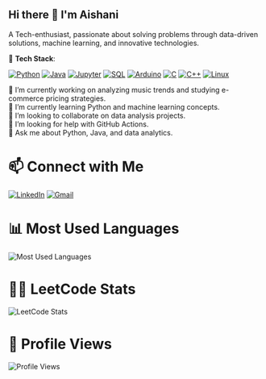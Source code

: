 ## Hi there 👋 I'm Aishani


A Tech-enthusiast, passionate about solving problems through data-driven solutions, machine learning, and innovative technologies.

🔧 **Tech Stack**:

[![Python](https://img.icons8.com/color/48/000000/python.png)](https://www.python.org)
[![Java](https://img.icons8.com/color/48/000000/java-coffee-cup-logo.png)](https://www.oracle.com/java/technologies/javase-jdk11-downloads.html)
[![Jupyter](https://img.icons8.com/fluency/48/000000/jupyter.png)](https://jupyter.org)
[![SQL](https://img.icons8.com/color/48/000000/mysql-logo.png)](https://www.mysql.com)
[![Arduino](https://img.icons8.com/color/48/000000/arduino.png)](https://www.arduino.cc)
[![C](https://img.icons8.com/color/48/000000/c-programming.png)](https://en.cppreference.com/w/c)
[![C++](https://img.icons8.com/color/48/000000/c-plus-plus-logo.png)](https://en.cppreference.com/w/cpp)
[![Linux](https://img.icons8.com/color/48/000000/linux.png)](https://www.linux.org)

🔭 I’m currently working on analyzing music trends and studying e-commerce pricing strategies.  
🌱 I’m currently learning Python and machine learning concepts.  
👯 I’m looking to collaborate on data analysis projects.  
🤔 I’m looking for help with GitHub Actions.  
💬 Ask me about Python, Java, and data analytics.

# 📫 Connect with Me

[![LinkedIn](https://img.icons8.com/color/48/000000/linkedin-circled.png)](https://www.linkedin.com/in/aishanidas2002/)
[![Gmail](https://img.icons8.com/color/48/000000/gmail-new.png)](mailto:aishanidas09official@gmail.com)

# 📊 Most Used Languages

![Most Used Languages](https://github-readme-stats.vercel.app/api/top-langs/?username=aishani09&layout=compact&theme=dark)

# 🧑‍💻 LeetCode Stats

![LeetCode Stats](https://leetcode.card.workers.dev/?username=aishani_das)

# 👀 Profile Views

![Profile Views](https://komarev.com/ghpvc/?username=aishani09&label=Profile%20views&color=brightgreen&style=flat)
